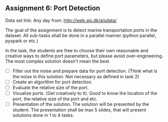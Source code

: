 ## Assignment 6: Port Detection

Data set link: Any day from: http://web.ais.dk/aisdata/

The goal of the assignment is to detect marine transportation ports in the dataset. All sub-tasks shall be done in a parallel manner (python parallel, pyspark or etc.)

In the task, the students are free to choose their own reasonable and creative ways to define port parameters, but please avoid over-engineering. The most complex solution doesn't mean the best.

* [ ] Filter out the noise and prepare data for port detection. (Think what is the noise in this solution. Not necessary as defined in task 2)
* [ ] Create an algorithm for port detection.
* [ ] Evaluate the relative size of the port.
* [ ] Visualize ports. (Get creatively to it). Good to know the location of the port, the relative size of the port and etc.
* [ ] Presentation of the solution. The solution will be presented by the student. The presentation shall be max 5 slides, that will present solutions done in 1 to 4 tasks.
